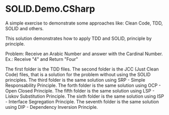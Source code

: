 # SOLID.Demo.CSharp
A simple exercise to demonstrate some approaches like: Clean Code, TDD, SOLID and others.

This solution demonstrates how to apply TDD and SOLID, principle by principle. 

Problem: Receive an Arabic Number and answer with the Cardinal Number.
Ex.: Receive "4" and Return "Four"

The first folder is the TDD files.
The second folder is the JCC (Just Clean Code) files, that is a solution for the problem without using the SOLID principles.
The third folder is the same solution using SRP - Simple Responsability Principle.
The forth folder is the same solution using OCP - Open Closed Principle.
The fifth folder is the same solution using LSP - Liskov Substitution Principle.
The sixth folder is the same solution using ISP - Interface Segregation Principle.
The seventh folder is the same solution using DIP - Dependency Inversion Principle.
